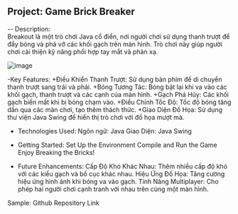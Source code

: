 Project: Game Brick Breaker
------------------------------------------------------------------------------------------------------------------------

-- Description:<br>
     Breakout là một trò chơi Java cổ điển, nơi người chơi sử dụng thanh trượt để đẩy bóng và phá vỡ các khối gạch trên màn hình. Trò chơi này giúp người chơi cải thiện kỹ năng phối hợp tay mắt và phản xạ.

![image](https://github.com/user-attachments/assets/1872d0a0-2cbc-42a4-90c6-e48a2ec90455)

-Key Features:
+Điều Khiển Thanh Trượt: Sử dụng bàn phím để di chuyển thanh trượt sang trái và phải.
+Bóng Tương Tác: Bóng bật lại khi va vào các khối gạch, thanh trượt và các cạnh của màn hình.
+Gạch Phá Hủy: Các khối gạch biến mất khi bị bóng chạm vào.
+Điều Chỉnh Tốc Độ: Tốc độ bóng tăng dần qua các màn chơi, tạo thêm thách thức.
+Giao Diện Đồ Họa: Sử dụng thư viện Java Swing để hiển thị trò chơi với đồ họa mượt mà.


- Technologies Used:
Ngôn ngữ: Java
Giao Diện: Java Swing


- Getting Started:
Set Up the Environment
Compile and Run the Game
Enjoy Breaking the Bricks!

- Future Enhancements:
Cấp Độ Khó Khác Nhau: Thêm nhiều cấp độ khó với các kiểu gạch và bố cục khác nhau.
Hiệu Ứng Đồ Họa: Tăng cường hiệu ứng hình ảnh khi bóng va vào gạch.
Tính Năng Multiplayer: Cho phép hai người chơi cạnh tranh với nhau trên cùng một màn hình.

Sample: Github Repository Link
